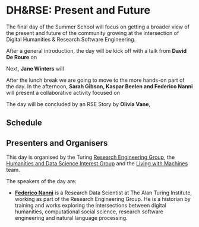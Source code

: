 # DH&RSE: Present and Future

The final day of the Summer School will focus on getting a broader view of the present and future of the community growing at the intersection of Digital Humanities & Research Software Engineering.

After a general introduction, the day will be kick off with a talk from **David De Roure** on 

Next, **Jane Winters** will 

After the lunch break we are going to move to the more hands-on part of the day.
In the afternoon, **Sarah Gibson, Kaspar Beelen and Federico Nanni** will present a collaborative activity focused on 

The day will be concluded by an RSE Story by **Olivia Vane**, 

## Schedule

## Presenters and Organisers

This day is organised by the Turing [Research Engineering Group](https://www.turing.ac.uk/work-turing/research/research-engineering), the [Humanities and Data Science Interest Group](https://www.turing.ac.uk/research/interest-groups/humanities-and-data-science) and the [Living with Machines](https://livingwithmachines.ac.uk/) team. 

The speakers of the day are: 

- **[Federico Nanni](https://www.turing.ac.uk/people/researchers/federico-nanni)** is a Research Data Scientist at The Alan Turing Institute, working as part of the Research Engineering Group. He is a historian by training and works exploring the intersections between digital humanities, computational social science, research software engineering and natural language processing.


